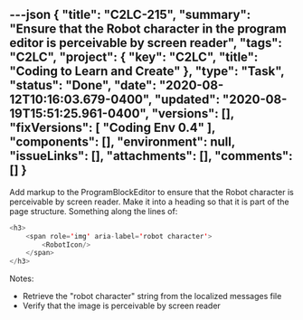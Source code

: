 ---json
{
  "title": "C2LC-215",
  "summary": "Ensure that the Robot character in the program editor is perceivable by screen reader",
  "tags": "C2LC",
  "project": {
    "key": "C2LC",
    "title": "Coding to Learn and Create"
  },
  "type": "Task",
  "status": "Done",
  "date": "2020-08-12T10:16:03.679-0400",
  "updated": "2020-08-19T15:51:25.961-0400",
  "versions": [],
  "fixVersions": [
    "Coding Env 0.4"
  ],
  "components": [],
  "environment": null,
  "issueLinks": [],
  "attachments": [],
  "comments": []
}
---
Add markup to the ProgramBlockEditor to ensure that the Robot character is perceivable by screen reader. Make it into a heading so that it is part of the page structure. Something along the lines of:

```java
<h3>
    <span role='img' aria-label='robot character'>
        <RobotIcon/>
    </span>
</h3>
```

Notes:

* Retrieve the "robot character" string from the localized messages file
* Verify that the image is perceivable by screen reader

        